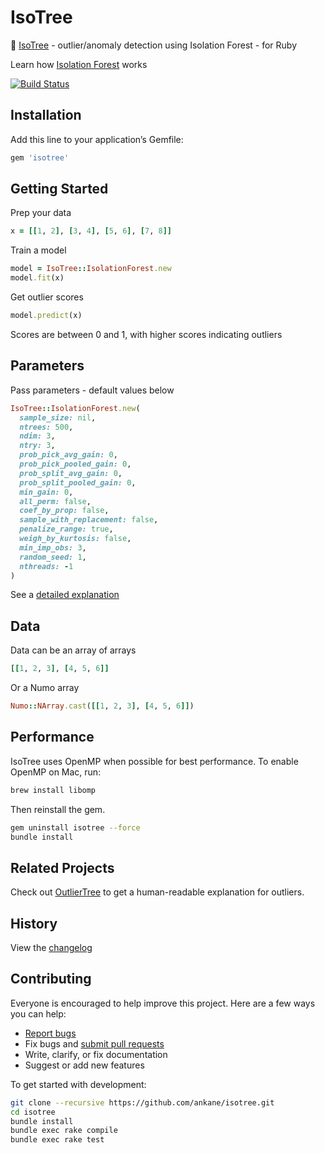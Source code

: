 # IsoTree

:evergreen_tree: [IsoTree](https://github.com/david-cortes/isotree) - outlier/anomaly detection using Isolation Forest - for Ruby

Learn how [Isolation Forest](https://www.youtube.com/watch?v=RyFQXQf4w4w) works

[![Build Status](https://travis-ci.org/ankane/isotree.svg?branch=master)](https://travis-ci.org/ankane/isotree)

## Installation

Add this line to your application’s Gemfile:

```ruby
gem 'isotree'
```

## Getting Started

Prep your data

```ruby
x = [[1, 2], [3, 4], [5, 6], [7, 8]]
```

Train a model

```ruby
model = IsoTree::IsolationForest.new
model.fit(x)
```

Get outlier scores

```ruby
model.predict(x)
```

Scores are between 0 and 1, with higher scores indicating outliers

## Parameters

Pass parameters - default values below

```ruby
IsoTree::IsolationForest.new(
  sample_size: nil,
  ntrees: 500,
  ndim: 3,
  ntry: 3,
  prob_pick_avg_gain: 0,
  prob_pick_pooled_gain: 0,
  prob_split_avg_gain: 0,
  prob_split_pooled_gain: 0,
  min_gain: 0,
  all_perm: false,
  coef_by_prop: false,
  sample_with_replacement: false,
  penalize_range: true,
  weigh_by_kurtosis: false,
  min_imp_obs: 3,
  random_seed: 1,
  nthreads: -1
)
```

See a [detailed explanation](https://isotree.readthedocs.io/en/latest/#isotree.IsolationForest)

## Data

Data can be an array of arrays

```ruby
[[1, 2, 3], [4, 5, 6]]
```

Or a Numo array

```ruby
Numo::NArray.cast([[1, 2, 3], [4, 5, 6]])
```

## Performance

IsoTree uses OpenMP when possible for best performance. To enable OpenMP on Mac, run:

```sh
brew install libomp
```

Then reinstall the gem.

```sh
gem uninstall isotree --force
bundle install
```

## Related Projects

Check out [OutlierTree](https://github.com/ankane/outliertree) to get a human-readable explanation for outliers.

## History

View the [changelog](https://github.com/ankane/isotree/blob/master/CHANGELOG.md)

## Contributing

Everyone is encouraged to help improve this project. Here are a few ways you can help:

- [Report bugs](https://github.com/ankane/isotree/issues)
- Fix bugs and [submit pull requests](https://github.com/ankane/isotree/pulls)
- Write, clarify, or fix documentation
- Suggest or add new features

To get started with development:

```sh
git clone --recursive https://github.com/ankane/isotree.git
cd isotree
bundle install
bundle exec rake compile
bundle exec rake test
```
